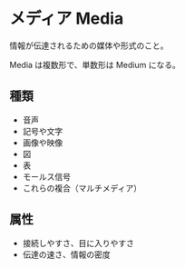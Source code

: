 # メディア Media

情報が伝達されるための媒体や形式のこと。

Media は複数形で、単数形は Medium になる。

## 種類

- 音声
- 記号や文字
- 画像や映像
- 図
- 表
- モールス信号
- これらの複合（マルチメディア）

## 属性

- 接続しやすさ、目に入りやすさ
- 伝達の速さ、情報の密度
